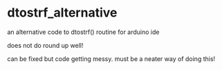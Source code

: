 # dtostrf_alternative
an alternative code to dtostrf() routine for arduino ide

does not do round up well!

can be fixed but code getting messy. must be a neater way of doing this!

